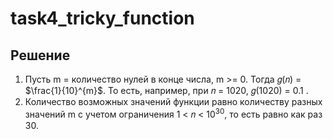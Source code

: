# task4_tricky_function

## Решение

1.  Пусть m = количество нулей в конце числа, m >= 0. Тогда 𝑔(𝑛) = $`\frac{1}{10}^{m}`$. То есть, например, при 𝑛 = 1020, 𝑔(1020) = 0.1 .
2.  Количество возможных значений функции равно количеству разных значений m с учетом ограничения 1 < 𝑛 < $`{10}^{30}`$, то есть равно как раз 30.
